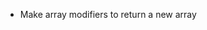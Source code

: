 <!-- - Import babel to make E6 import usable -->
<!-- - Test hit function within the Ship factory -->
<!-- - Implement addShipToBoardGrid -->
<!-- - Implement receiveAttackFromDom: 
Gameboards should have a receiveAttack function that takes a pair of coordinates, determines whether or not the attack hit a ship and then sends the ‘hit’ function to the correct ship, or records the coordinates of the missed shot.
 - Implement test -->
 <!-- - Debug findSHipIndexByName (returning -1) -->
 <!-- - Implement removeShipFromShipsArray -->
 <!-- - Test isPlayerDefeated -->
 - Make array modifiers to return a new array